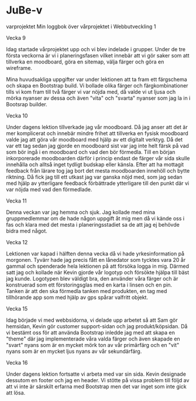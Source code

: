 # JuBe-v
varprojektet
Min loggbok över vårprojektet i Webbutveckling 1

Vecka 9

Idag startade vårprojektet upp och vi blev indelade i grupper. Under de tre första veckorna är vi i planeringsfasen vilket innebär att vi gör saker som att tillverka en moodboard, göra en sitemap, välja färger och göra en wireframe.

Mina huvudsakliga uppgifter var under lektionen att ta fram ett färgschema och skapa en Bootstrap build. Vi bollade olika färger och färgkombinationer tills vi kom fram till två färger vi var nöjda med, då valde vi ut ljusa och mörka nyanser av dessa och även "vita" och "svarta" nyanser som jag la in i Bootsrap builder.

Vecka 10

Under dagens lektion tillverkade jag vår moodboard. Då jag anser att det är mer komplicerat och innebär mindre frihet att tillverka en fysisk moodboard valde jag att göra vår moodboard med hjälp av ett digitalt verktyg. Då det var ett tag sedan jag gjorde en moodboard sist var jag inte helt färsk på vad som bör ingå i en moodboard och vad den bör förmedla. Till en början inkorporerade moodboarden därför i princip endast de färger vår sida skulle innehålla och alltså inget tydligt budskap eller känsla. Efter att ha mottagit feedback från lärare tog jag bort det mesta moodboarden innehöll och bytte riktning. Då fick jag till ett utkast jag var ganska nöjd med, som jag sedan med hjälp av ytterligare feedback förbättrade ytterligare till den punkt där vi var nöjda med vad den förmedlade.

Vecka 11

Denna veckan var jag hemma och sjuk. Jag kollade med mina gruppmedlemmar om de hade någon uppgift åt mig men då vi kände oss i fas och klara med det mesta i planeringsstadiet sa de att jag ej behövde bidra med något.

Vecka 12

Lektionen var kapad i hälften denna vecka då vi hade yrkesinformation på morgonen. Tyvärr hade jag precis fått en lånedator som tycktes vara 20 år gammal och spenderade hela lektionen på att försöka logga in mig. Därmed satt jag och kollade när Kevin gjorde vår logotyp och försökte hjälpa till bäst jag kunde. Logotypen blev väldigt bra, den använder våra färger och är konstruerad som ett förstoringsglas med en karta i linsen och en pin. Tanken är att den ska förmedla tanken med produkten, en tag med tillhörande app som med hjälp av gps spårar valfritt objekt.

Vecka 15

Idag började vi med webbsidorna, vi delade upp arbetet så att Sam gör hemsidan, Kevin gör customer support-sidan och jag produkt/köpsidan. Då vi bestämt oss för att använda Bootstrap inledde jag med att skapa en "theme" där jag implementerade våra valda färger och även skapade en "svart" nyans som är en mycket mörk ton av vår primärfärg och en "vit" nyans som är en mycket ljus nyans av vår sekundärfärg.

Vecka 16

Under dagens lektion fortsatte vi arbeta med var sin sida. Kevin designade dessutom en footer och jag en header. Vi stötte på vissa problem till följd av att vi inte är särskilt erfarna med Bootstrap men det var inget som inte gick att lösa.
